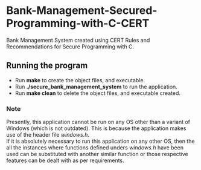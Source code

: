 # Bank-Management-Secured-Programming-with-C-CERT
Bank Management System created using CERT Rules and Recommendations for Secure Programming with C.

## Running the program 
* Run **make** to create the object files, and executable.
* Run **./secure_bank_management_system** to run the application.
* Run **make clean** to delete the object files, and executable created.

### Note
Presently, this application cannot be run on any OS other than a variant of Windows (which is not outdated). This is because the application makes use of the header file _windows.h_. <br>
If it is absolutely necessary to run this application on any other OS, then the all the instances where functions defined unders _windows.h_ have been used can be substituted with another similar function or those respective features can be dealt with as per requirements.

